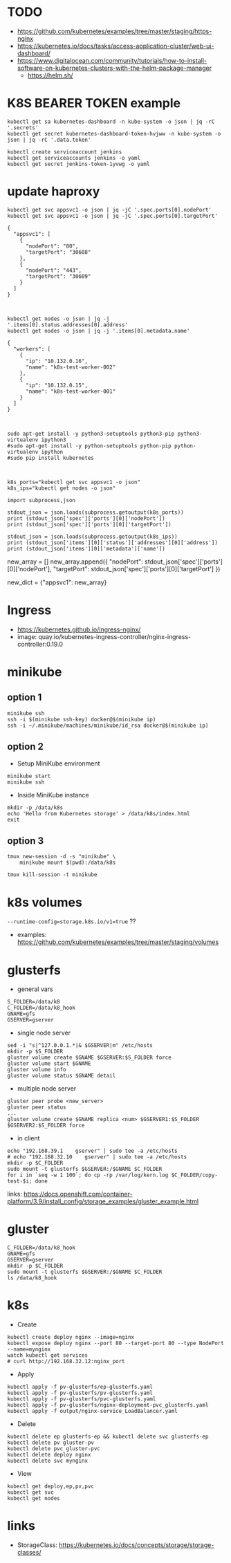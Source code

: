# TODO

* https://github.com/kubernetes/examples/tree/master/staging/https-nginx
* https://kubernetes.io/docs/tasks/access-application-cluster/web-ui-dashboard/
* https://www.digitalocean.com/community/tutorials/how-to-install-software-on-kubernetes-clusters-with-the-helm-package-manager
    * https://helm.sh/

# K8S BEARER TOKEN example

```shell
kubectl get sa kubernetes-dashboard -n kube-system -o json | jq -rC '.secrets'
kubectl get secret kubernetes-dashboard-token-hvjww -n kube-system -o json | jq -rC '.data.token'
```

```shell
kubectl create serviceaccount jenkins
kubectl get serviceaccounts jenkins -o yaml
kubectl get secret jenkins-token-1yvwg -o yaml
```

# update haproxy


```
kubectl get svc appsvc1 -o json | jq -jC '.spec.ports[0].nodePort'
kubectl get svc appsvc1 -o json | jq -jC '.spec.ports[0].targetPort'

{
  "appsvc1": [
    {
      "nodePort": "80",
      "targetPort": "30608"
    },
    {
      "nodePort": "443",
      "targetPort": "30609"
    }
  ]
}



kubectl get nodes -o json | jq -j '.items[0].status.addresses[0].address'
kubectl get nodes -o json | jq -j '.items[0].metadata.name'

{
  "workers": [
    {
      "ip": "10.132.0.16",
      "name": "k8s-test-worker-002"
    },
    {
      "ip": "10.132.0.15",
      "name": "k8s-test-worker-001"
    }
  ]
}



sudo apt-get install -y python3-setuptools python3-pip python3-virtualenv ipython3
#sudo apt-get install -y python-setuptools python-pip python-virtualenv ipython
#sudo pip install kubernetes



k8s_ports="kubectl get svc appsvc1 -o json"
k8s_ips="kubectl get nodes -o json"

import subprocess,json

stdout_json = json.loads(subprocess.getoutput(k8s_ports))
print (stdout_json['spec']['ports'][0]['nodePort'])
print (stdout_json['spec']['ports'][0]['targetPort'])

stdout_json = json.loads(subprocess.getoutput(k8s_ips))
print (stdout_json['items'][0]['status']['addresses'][0]['address'])
print (stdout_json['items'][0]['metadata']['name'])
```

new_array = []
new_array.append({
  "nodePort": stdout_json['spec']['ports'][0]['nodePort'],
  "targetPort": stdout_json['spec']['ports'][0]['targetPort']
  })

new_dict = {"appsvc1": new_array}



# Ingress

* https://kubernetes.github.io/ingress-nginx/
* image: quay.io/kubernetes-ingress-controller/nginx-ingress-controller:0.19.0


# minikube

## option 1

```shell
minikube ssh
ssh -i $(minikube ssh-key) docker@$(minikube ip)
ssh -i ~/.minikube/machines/minikube/id_rsa docker@$(minikube ip)
```

## option 2

* Setup MiniKube environment

```shell
minikube start
minikube ssh
```

* Inside MiniKube instance

```shell
mkdir -p /data/k8s
echo 'Hello from Kubernetes storage' > /data/k8s/index.html
exit
```

## option 3

```shell
tmux new-session -d -s "minikube" \
    minikube mount $(pwd):/data/k8s

tmux kill-session -t minikube
```

# k8s volumes

`--runtime-config=storage.k8s.io/v1=true` ??

* examples: https://github.com/kubernetes/examples/tree/master/staging/volumes


# glusterfs

* general vars

```shell
S_FOLDER=/data/k8
C_FOLDER=/data/k8_hook
GNAME=gfs
GSERVER=gserver
```

* single node server

```shell
sed -i "s|^127.0.0.1.*|& $GSERVER|m" /etc/hosts
mkdir -p $S_FOLDER
gluster volume create $GNAME $GSERVER:$S_FOLDER force
gluster volume start $GNAME
gluster volume info
gluster volume status $GNAME detail
```

* multiple node server

```shell
gluster peer probe <new_server>
gluster peer status
...
gluster volume create $GNAME replica <num> $GSERVER1:$S_FOLDER $GSERVER2:$S_FOLDER force
```

* in client

```shell
echo "192.168.39.1    gserver" | sudo tee -a /etc/hosts
# echo "192.168.32.10    gserver" | sudo tee -a /etc/hosts
mkdir -p $C_FOLDER
sudo mount -t glusterfs $GSERVER:/$GNAME $C_FOLDER
for i in `seq -w 1 100`; do cp -rp /var/log/kern.log $C_FOLDER/copy-test-$i; done
```

links: https://docs.openshift.com/container-platform/3.9/install_config/storage_examples/gluster_example.html






# gluster

```shell
C_FOLDER=/data/k8_hook
GNAME=gfs
GSERVER=gserver
mkdir -p $C_FOLDER
sudo mount -t glusterfs $GSERVER:/$GNAME $C_FOLDER
ls /data/k8_hook
```

# k8s

* Create

```shell
kubectl create deploy nginx --image=nginx
kubectl expose deploy nginx --port 80 --target-port 80 --type NodePort --name=mynginx
watch kubectl get services
# curl http://192.168.32.12:nginx_port
```

* Apply

```shell
kubectl apply -f pv-glusterfs/ep-glusterfs.yaml
kubectl apply -f pv-glusterfs/pv-glusterfs.yaml
kubectl apply -f pv-glusterfs/pvc-glusterfs.yaml
kubectl apply -f pv-glusterfs/nginx-deployment-pvc_glusterfs.yaml
kubectl apply -f output/nginx-service_LoadBalancer.yaml
```

* Delete

```shell
kubectl delete ep glusterfs-ep && kubectl delete svc glusterfs-ep
kubectl delete pv gluster-pv
kubectl delete pvc gluster-pvc
kubectl delete deploy nginx
kubectl delete svc mynginx
```

* View

```shell
kubectl get deploy,ep,pv,pvc
kubectl get svc
kubectl get nodes
```





# links

* StorageClass: https://kubernetes.io/docs/concepts/storage/storage-classes/

